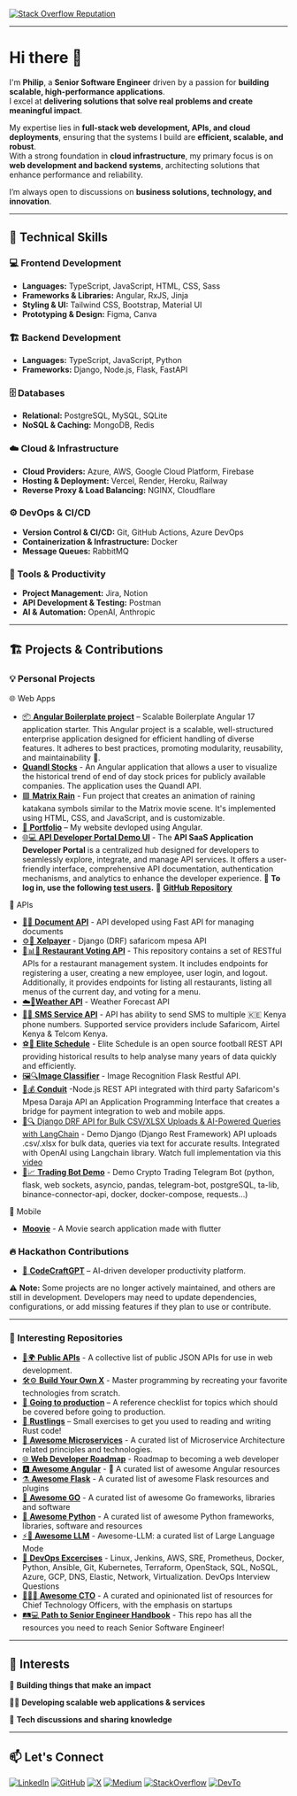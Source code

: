 <!-- Social Icons -->

[LinkedIn]: https://www.linkedin.com/in/pmutua
[GitHub]: https://www.github.com/pmutua
[Twitter]: https://www.twitter.com/itsphilipmutua
[Medium]: http://www.medium.com/@philip.mutua
[StackOverflow]: https://stackoverflow.com/users/8342189/philip-mutua
[DevTo]: http://dev.to/pmutua

<p align="left">
  <a href="https://stackoverflow.com/users/8342189/philip-mutua">
    <img alt="Stack Overflow Reputation" src="https://stackoverflow-badge.vercel.app/?userID=8342189">
  </a>
</p>

---

# Hi there 👋

I'm **Philip**, a **Senior Software Engineer** driven by a passion for **building scalable, high-performance applications**.  
I excel at **delivering solutions that solve real problems and create meaningful impact**.  

My expertise lies in **full-stack web development, APIs, and cloud deployments**, ensuring that the systems I build are **efficient, scalable, and robust**.  
With a strong foundation in **cloud infrastructure**, my primary focus is on **web development and backend systems**, architecting solutions that enhance performance and reliability.  

I’m always open to discussions on **business solutions, technology, and innovation**.

---

## 📌 Technical Skills  

### 💻 Frontend Development  
- **Languages:** TypeScript, JavaScript, HTML, CSS, Sass  
- **Frameworks & Libraries:** Angular, RxJS, Jinja  
- **Styling & UI:** Tailwind CSS, Bootstrap, Material UI  
- **Prototyping & Design:** Figma, Canva  

### 🏗️ Backend Development  
- **Languages:** TypeScript, JavaScript, Python  
- **Frameworks:** Django, Node.js, Flask, FastAPI  

### 🗄️ Databases  
- **Relational:** PostgreSQL, MySQL, SQLite  
- **NoSQL & Caching:** MongoDB, Redis  

### ☁️ Cloud & Infrastructure  
- **Cloud Providers:** Azure, AWS, Google Cloud Platform, Firebase  
- **Hosting & Deployment:** Vercel, Render, Heroku, Railway  
- **Reverse Proxy & Load Balancing:** NGINX, Cloudflare  

### ⚙️ DevOps & CI/CD  
- **Version Control & CI/CD:** Git, GitHub Actions, Azure DevOps  
- **Containerization & Infrastructure:** Docker
- **Message Queues:** RabbitMQ  

### 🔧 Tools & Productivity  
- **Project Management:** Jira, Notion  
- **API Development & Testing:** Postman  
- **AI & Automation:** OpenAI, Anthropic  
---

## 🏗️ Projects & Contributions

### 💡 Personal Projects
🌐 Web Apps
- [📦 **Angular Boilerplate project**](https://github.com/pmutua/Boilerplate-Angular-Project) – Scalable Boilerplate Angular 17 application starter. This Angular project is a scalable, well-structured enterprise application designed for efficient handling of diverse features. It adheres to best practices, promoting modularity, reusability, and maintainability 🚀.
- [**Quandl Stocks**](https://github.com/pmutua/quandlstocks) - An Angular application that allows a user to visualize the historical trend of end of day stock prices for publicly available companies. The application uses the Quandl API.
- [🟩 **Matrix Rain**](https://github.com/pmutua/Matrix-Rain) - Fun project that creates an animation of raining katakana symbols similar to the Matrix movie scene. It's implemented using HTML, CSS, and JavaScript, and is customizable.
- [🚀 **Portfolio**](https://pmutua-github-io-pmutuas-projects.vercel.app/) – My website devloped using Angular.
- [🌐💻 **API Developer Portal Demo UI**](https://app-4pf.pages.dev/fr/) - The **API SaaS Application Developer Portal** is a centralized hub designed for developers to seamlessly explore, integrate, and manage API services. It offers a user-friendly interface, comprehensive API documentation, authentication mechanisms, and analytics to enhance the developer experience.  🔑 **To log in, use the following [test users](https://gist.github.com/pmutua/8f08e4a824bba0c4aadda6044dd48cdf).** 📂 **[GitHub Repository](https://github.com/Eb-Developer-Playground/api-saas-application)**


🔌 APIs
- [📄🔌 **Document API**](https://github.com/pmutua/document-management-api) - API developed using Fast API for managing documents
- [⚙️📲 **Xelpayer**](https://github.com/pmutua/xelpayer) - Django (DRF) safaricom mpesa API
- [🥗📊🔌 **Restaurant Voting API**](https://github.com/pmutua/restaurant-voting) - This repository contains a set of RESTful APIs for a restaurant management system. It includes endpoints for registering a user, creating a new employee, user login, and logout. Additionally, it provides endpoints for listing all restaurants, listing all menus of the current day, and voting for a menu.
- [☁️🔌**Weather API**](https://github.com/pmutua/weather-api) - Weather Forecast API
- [💬🔌 **SMS Service API**](https://github.com/pmutua/sms-service) - API has ability to send SMS to multiple 🇰🇪 Kenya phone numbers. Supported service providers include Safaricom, Airtel Kenya & Telcom Kenya.
- [⚽🥅 **Elite Schedule**](https://github.com/pmutua/elite-schedule) - Elite Schedule is an open source football REST API providing historical results to help analyse many years of data quickly and efficiently.
- [🖼️🔍**Image Classifier**](https://github.com/pmutua/imgclassifier) - Image Recognition Flask Restful API.
- [🔗💰 **Conduit**](https://github.com/pmutua/conduit) -Node.js REST API integrated with third party Safaricom's Mpesa Daraja API an Application Programming Interface that creates a bridge for payment integration to web and mobile apps.
- [🤖🔍 Django DRF API for Bulk CSV/XLSX Uploads & AI-Powered Queries with LangChain](https://github.com/pmutua/drf_csv_xlsx_file_upload) - Demo Django (Django Rest Framework) API uploads .csv/.xlsx for bulk data, queries via text for accurate results. Integrated with OpenAI using Langchain library. Watch full implementation via this [video](https://www.youtube.com/watch?v=gXYvhHocz84&t=4333s)
- [🤖📈 **Trading Bot Demo**](https://github.com/pmutua/tradingbot) - Demo Crypto Trading Telegram Bot (python, flask, web sockets, asyncio, pandas, telegram-bot, postgreSQL, ta-lib, binance-connector-api, docker, docker-compose, requests...)

📱 Mobile 
  - [**Moovie**](https://github.com/pmutua/moovie) - A Movie search application made with flutter

### 🔥 Hackathon Contributions
- [🤖 **CodeCraftGPT**](https://github.com/pmutua/CodeCraftGPT) – AI-driven developer productivity platform. 

⚠️ **Note:** Some projects are no longer actively maintained, and others are still in development. Developers may need to update dependencies, configurations, or add missing features if they plan to use or contribute. 

---
### 📌 Interesting Repositories
- [🔌🌍 **Public APIs**](https://github.com/pmutua/public-apis) - A collective list of public JSON APIs for use in web development.
- [🛠️⚙️ **Build Your Own X**](https://github.com/pmutua/build-your-own-x) - Master programming by recreating your favorite technologies from scratch.
- [🚀 **Going to production**](https://github.com/pmutua/going-to-production?tab=readme-ov-file) – A reference checklist for topics which should be covered before going to production.
- [🦀 **Rustlings**](https://github.com/pmutua/rustlings) – Small exercises to get you used to reading and writing Rust code!
- [📡 **Awesome Microservices**](https://github.com/mfornos/awesome-microservices) - A curated list of Microservice Architecture related principles and technologies.
- [🌐 **Web Developer Roadmap**](https://github.com/pmutua/developer-roadmap) - Roadmap to becoming a web developer
- [🅰️ **Awesome Angular**](https://github.com/PatrickJS/awesome-angular) - 📄 A curated list of awesome Angular resources 
- [⚗️ **Awesome Flask**](https://github.com/pmutua/awesome-flask) - A curated list of awesome Flask resources and plugins
- [🐹 **Awesome GO**](https://github.com/pmutua/awesome-go) - A curated list of awesome Go frameworks, libraries and software
- [🐍 **Awesome Python**](https://github.com/pmutua/awesome-python) - A curated list of awesome Python frameworks, libraries, software and resources
- [⚡🤖 **Awesome LLM**](https://github.com/Hannibal046/Awesome-LLM) - Awesome-LLM: a curated list of Large Language Mode
- [🚀 **DevOps Excercises**](https://github.com/pmutua/devops-exercises) - Linux, Jenkins, AWS, SRE, Prometheus, Docker, Python, Ansible, Git, Kubernetes, Terraform, OpenStack, SQL, NoSQL, Azure, GCP, DNS, Elastic, Network, Virtualization. DevOps Interview Questions
- [🚀👨‍💻 **Awesome CTO**](https://github.com/pmutua/awesome-cto) - A curated and opinionated list of resources for Chief Technology Officers, with the emphasis on startups
- [🛤️💻 **Path to Senior Engineer Handbook**](https://github.com/pmutua/senior-engineer) - This repo has all the resources you need to reach Senior Software Engineer!


---

## 📌 Interests

🦄 **Building things that make an impact**

👨‍💻 **Developing scalable web applications & services**

📢 **Tech discussions and sharing knowledge**

---

## 📫 Let's Connect

[![LinkedIn](https://img.shields.io/badge/-LinkedIn-0077B5?style=flat-square&logo=linkedin&logoColor=white)][LinkedIn]
[![GitHub](https://img.shields.io/badge/-GitHub-181717?style=flat-square&logo=github&logoColor=white)][GitHub]
[![X](https://img.shields.io/badge/-X-000000?style=flat-square&logo=x&logoColor=white)](https://twitter.com/itsphilipmutua)
[![Medium](https://img.shields.io/badge/-Medium-000000?style=flat-square&logo=medium&logoColor=white)][Medium]
[![StackOverflow](https://img.shields.io/badge/-StackOverflow-F58025?style=flat-square&logo=stackoverflow&logoColor=white)][StackOverflow]
[![DevTo](https://img.shields.io/badge/-Dev.to-0A0A0A?style=flat-square&logo=dev.to&logoColor=white)][DevTo]
